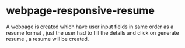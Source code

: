 # webpage-responsive-resume
A webpage is created which have user input fields in same order as a resume format , just the user had to fill the details and click on generate resume , a resume will be created.
